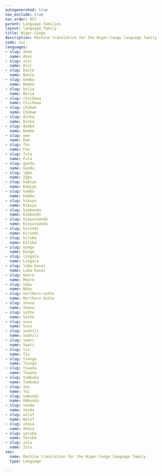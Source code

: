 ```yaml
---
autogenerated: true
nav_exclude: true
nav_order: 957
parent: Language families
layout: language_family
title: Niger-Congo
description: Machine translation for the Niger-Congo language family
code: nic
languages:
- slug: akan
  name: Akan
- slug: alur
  name: Alur
- slug: baule
  name: Baule
- slug: bemba
  name: Bemba
- slug: bolia
  name: Bolia
- slug: chichewa
  name: Chichewa
- slug: chokwe
  name: Chokwe
- slug: dinka
  name: Dinka
- slug: dombe
  name: Dombe
- slug: ewe
  name: Ewe
- slug: fon
  name: Fon
- slug: fula
  name: Fula
- slug: ganda
  name: Ganda
- slug: igbo
  name: Igbo
- slug: kabiye
  name: Kabiye
- slug: kamba
  name: Kamba
- slug: kikuyu
  name: Kikuyu
- slug: kimbundu
  name: Kimbundu
- slug: kinyarwanda
  name: Kinyarwanda
- slug: kirundi
  name: Kirundi
- slug: kituba
  name: Kituba
- slug: kongo
  name: Kongo
- slug: lingala
  name: Lingala
- slug: luba-kasai
  name: Luba-Kasai
- slug: moore
  name: Moore
- slug: ndau
  name: Ndau
- slug: northern-sotho
  name: Northern Sotho
- slug: shona
  name: Shona
- slug: sotho
  name: Sotho
- slug: susu
  name: Susu
- slug: swahili
  name: Swahili
- slug: swati
  name: Swati
- slug: tiv
  name: Tiv
- slug: tsonga
  name: Tsonga
- slug: tswana
  name: Tswana
- slug: tumbuka
  name: Tumbuka
- slug: twi
  name: Twi
- slug: umbundu
  name: Umbundu
- slug: venda
  name: Venda
- slug: wolof
  name: Wolof
- slug: xhosa
  name: Xhosa
- slug: yoruba
  name: Yoruba
- slug: zulu
  name: Zulu
seo:
  name: Machine translation for the Niger-Congo language family
  type: Language

---
```


